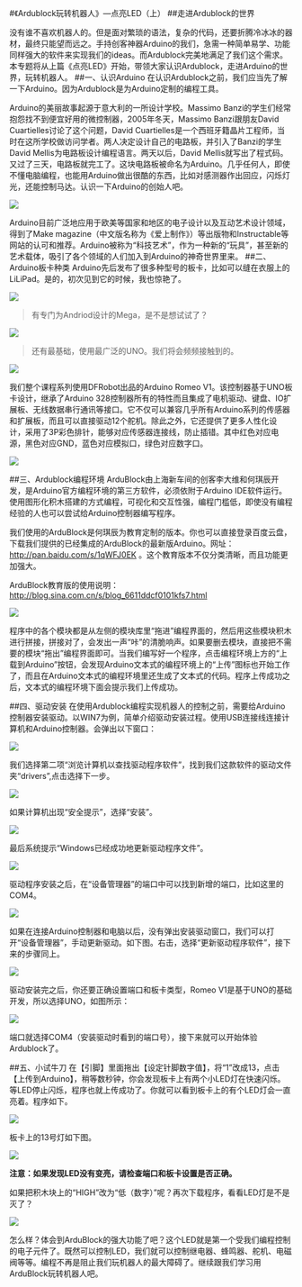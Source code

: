 #《Ardublock玩转机器人》—点亮LED（上）
##走进Ardublock的世界

没有谁不喜欢机器人的。但是面对繁琐的语法，复杂的代码，还要折腾冷冰冰的器材，最终只能望而远之。手持创客神器Arduino的我们，急需一种简单易学、功能同样强大的软件来实现我们的ideas。而Ardublock完美地满足了我们这个需求。本专题将从上篇《点亮LED》开始，带领大家认识Ardublock，走进Arduino的世界，玩转机器人。
##一、认识Arduino
在认识Ardublock之前，我们应当先了解一下Arduino。因为Ardublock是为Arduino定制的编程工具。

Arduino的美丽故事起源于意大利的一所设计学校。Massimo Banzi的学生们经常抱怨找不到便宜好用的微控制器，2005年冬天，Massimo Banzi跟朋友David Cuartielles讨论了这个问题，David Cuartielles是一个西班牙籍晶片工程师，当时在这所学校做访问学者。两人决定设计自己的电路板，并引入了Banzi的学生David Mellis为电路板设计编程语言。两天以后，David Mellis就写出了程式码。又过了三天，电路板就完工了。这块电路板被命名为Arduino。几乎任何人，即使不懂电脑编程，也能用Arduino做出很酷的东西，比如对感测器作出回应，闪烁灯光，还能控制马达。认识一下Arduino的创始人吧。

![](http://doask.qiniudn.com/openbook9-arduinoblockone11.PNG)

Arduino目前广泛地应用于欧美等国家和地区的电子设计以及互动艺术设计领域，得到了Make magazine（中文版名称为《爱上制作》）等出版物和Instructable等网站的认可和推荐。Arduino被称为“科技艺术”，作为一种新的“玩具”，甚至新的艺术载体，吸引了各个领域的人们加入到Arduino的神奇世界里来。
##二、Arduino板卡种类
Arduino先后发布了很多种型号的板卡，比如可以缝在衣服上的LiLiPad。是的，初次见到它的时候，我也惊艳了。

![](http://doask.qiniudn.com/openbook9-arduinoblockone12.png)

>有专门为Andriod设计的Mega，是不是想试试了？

![](http://doask.qiniudn.com/openbook9-arduinoblockone13.PNG)

>还有最基础，使用最广泛的UNO。我们将会频频接触到的。

![](http://doask.qiniudn.com/openbook9-arduinoblockone14.PNG)

我们整个课程系列使用DFRobot出品的Arduino Romeo V1。该控制器基于UNO板卡设计，继承了Arduino 328控制器所有的特性而且集成了电机驱动、键盘、IO扩展板、无线数据串行通讯等接口。它不仅可以兼容几乎所有Arduino系列的传感器和扩展板，而且可以直接驱动12个舵机。除此之外，它还提供了更多人性化设计，采用了3P彩色排针，能够对应传感器连接线，防止插错。其中红色对应电源，黑色对应GND，蓝色对应模拟口，绿色对应数字口。

![](http://doask.qiniudn.com/openbook9-arduinoblockone15.png)

##三、Ardublock编程环境
ArduBlock由上海新车间的创客李大维和何琪辰开发，是Arduino官方编程环境的第三方软件，必须依附于Arduino IDE软件运行。使用图形化积木搭建的方式编程，可视化和交互性强，编程门槛低，即使没有编程经验的人也可以尝试给Arduino控制器编写程序。

我们使用的ArduBlock是何琪辰为教育定制的版本。你也可以直接登录百度云盘，下载我们提供的已经集成的ArduBlock的最新版Arduino。网址：http://pan.baidu.com/s/1qWFJ0EK 。这个教育版本不仅分类清晰，而且功能更加强大。

ArduBlock教育版的使用说明：http://blog.sina.com.cn/s/blog_6611ddcf0101kfs7.html

![](http://doask.qiniudn.com/openbook9-arduinoblockone16.png)

程序中的各个模块都是从左侧的模块库里“拖进”编程界面的，然后用这些模块积木进行拼接，拼接对了，会发出一声“咔”的清脆响声。如果要删去模块，直接把不需要的模块“拖出”编程界面即可。当我们编写好一个程序，点击编程环境上方的“上载到Arduino”按钮，会发现Arduino文本式的编程环境上的“上传”图标也开始工作了，而且在Arduino文本式的编程环境里还生成了文本式的代码。程序上传成功之后，文本式的编程环境下面会提示我们上传成功。

##四、驱动安装
在使用Ardublock编程实现机器人的控制之前，需要给Arduino控制器安装驱动。以WIN7为例，简单介绍驱动安装过程。使用USB连接线连接计算机和Arduino控制器。会弹出以下窗口：

![](http://doask.qiniudn.com/openbook9-arduinoblockone17.png)

我们选择第二项“浏览计算机以查找驱动程序软件”，找到我们这款软件的驱动文件夹“drivers”,点击选择下一步。

![](http://doask.qiniudn.com/openbook9-arduinoblockone18.png)

如果计算机出现“安全提示”，选择“安装”。

![](http://doask.qiniudn.com/openbook9-arduinoblockone19.png)

最后系统提示“Windows已经成功地更新驱动程序文件”。

![](http://doask.qiniudn.com/openbook9-arduinoblockone110.png)

驱动程序安装之后，在“设备管理器”的端口中可以找到新增的端口，比如这里的COM4。

![](http://doask.qiniudn.com/openbook9-arduinoblockone111.png)

如果在连接Arduino控制器和电脑以后，没有弹出安装驱动窗口，我们可以打开“设备管理器”，手动更新驱动。如下图。右击，选择“更新驱动程序软件”，接下来的步骤同上。

![](http://doask.qiniudn.com/openbook9-arduinoblockone112.png)


驱动安装完之后，你还要正确设置端口和板卡类型，Romeo V1是基于UNO的基础开发，所以选择UNO，如图所示：

![](http://doask.qiniudn.com/openbook9-arduinoblockone113.png)

端口就选择COM4（安装驱动时看到的端口号），接下来就可以开始体验Ardublock了。

##五、小试牛刀
在【引脚】里面拖出【设定针脚数字值】，将“1”改成13，点击【上传到Arduino】，稍等数秒钟，你会发现板卡上有两个小LED灯在快速闪烁。等LED停止闪烁，程序也就上传成功了。你就可以看到板卡上的有个LED灯会一直亮着。程序如下。

![](http://doask.qiniudn.com/openbook9-arduinoblockone114.png)

板卡上的13号灯如下图。

![](http://doask.qiniudn.com/openbook9-arduinoblockone115.png)

**注意：如果发现LED没有变亮，请检查端口和板卡设置是否正确。**

如果把积木块上的“HIGH”改为“低（数字）”呢？再次下载程序，看看LED灯是不是灭了？

![](http://doask.qiniudn.com/openbook9-arduinoblockone116.png)

怎么样？体会到ArduBlock的强大功能了吧？这个LED就是第一个受我们编程控制的电子元件了。既然可以控制LED，我们就可以控制继电器、蜂鸣器、舵机、电磁阀等等。编程不再是阻止我们玩机器人的最大障碍了。继续跟我们学习用ArduBlock玩转机器人吧。
